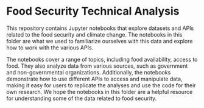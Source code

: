 # Food Security Technical Analysis

This repository contains Jupyter notebooks that explore datasets and APIs related to the food security and climate change. The notebooks in this folder are what we used to familiarize ourselves with this data and explore how to work with the various APIs.

The notebooks cover a range of topics, including food availability, access to food. They also analyze data from various sources, such as government and non-governmental organizations. Additionally, the notebooks demonstrate how to use different APIs to access and manipulate data, making it easy for users to replicate the analyses and use the code for their own research. We hope the notebooks in this folder are a helpful resource for understanding some of the data related to food security.
